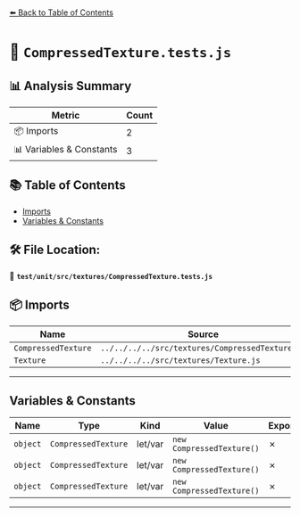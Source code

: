 [⬅️ Back to Table of Contents](../../../../index.md)

# 📄 `CompressedTexture.tests.js`

## 📊 Analysis Summary

| Metric | Count |
|--------|-------|
| 📦 Imports | 2 |
| 📊 Variables & Constants | 3 |

## 📚 Table of Contents

- [Imports](#imports)
- [Variables & Constants](#variables-constants)

## 🛠️ File Location:
📂 **`test/unit/src/textures/CompressedTexture.tests.js`**

## 📦 Imports

| Name | Source |
|------|--------|
| `CompressedTexture` | `../../../../src/textures/CompressedTexture.js` |
| `Texture` | `../../../../src/textures/Texture.js` |


---

## Variables & Constants

| Name | Type | Kind | Value | Exported |
|------|------|------|-------|----------|
| `object` | `CompressedTexture` | let/var | `new CompressedTexture()` | ✗ |
| `object` | `CompressedTexture` | let/var | `new CompressedTexture()` | ✗ |
| `object` | `CompressedTexture` | let/var | `new CompressedTexture()` | ✗ |


---